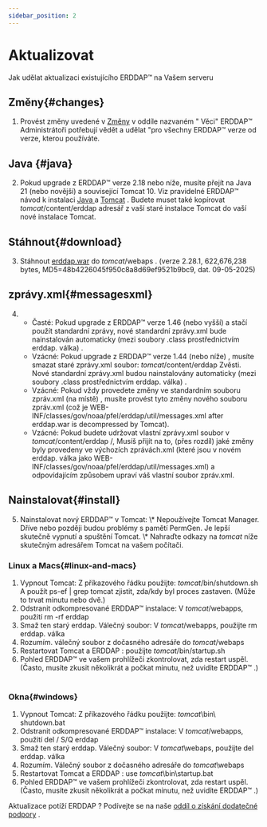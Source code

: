 ```yaml
---
sidebar_position: 2
---
```

# Aktualizovat
Jak udělat aktualizaci existujícího ERDDAP™ na Vašem serveru

## Změny{#changes} 
1. Provést změny uvedené v [Změny](/changes) v oddíle nazvaném " Věci" ERDDAP™ Administrátoři potřebují vědět a udělat "pro všechny ERDDAP™ verze od verze, kterou používáte.
     
##  Java  {#java} 
2. Pokud upgrade z ERDDAP™ verze 2.18 nebo níže, musíte přejít na Java 21 (nebo novější) a související Tomcat 10. Viz pravidelné ERDDAP™ návod k instalaci [ Java ](/docs/server-admin/deploy-install#java) a [Tomcat](/docs/server-admin/deploy-install#tomcat) . Budete muset také kopírovat _tomcat_/content/erddap adresář z vaší staré instalace Tomcat do vaší nové instalace Tomcat.

## Stáhnout{#download} 
3. Stáhnout [erddap.war](https://github.com/ERDDAP/erddap/releases/download/v2.28.1/erddap.war) do _tomcat_/webaps .
     (verze 2.28.1, 622,676,238 bytes, MD5=48b4226045f950c8a8d69ef9521b9bc9, dat. 09-05-2025) 
     
## zprávy.xml{#messagesxml} 
4. 
    * Časté: Pokud upgrade z ERDDAP™ verze 1.46 (nebo vyšší) a stačí použít standardní zprávy, nové standardní zprávy.xml bude nainstalován automaticky (mezi soubory .class prostřednictvím erddap. válka) .
         
    * Vzácné: Pokud upgrade z ERDDAP™ verze 1.44 (nebo níže) ,
musíte smazat staré zprávy.xml soubor:
         _tomcat_/content/erddap Zvěsti.
Nové standardní zprávy.xml budou nainstalovány automaticky (mezi soubory .class prostřednictvím erddap. válka) .
         
    * Vzácné: Pokud vždy provedete změny ve standardním souboru zpráv.xml (na místě) ,
musíte provést tyto změny nového souboru zpráv.xml (což je
WEB-INF/classes/gov/noaa/pfel/erddap/util/messages.xml after erddap.war is decompressed by Tomcat).
         
    * Vzácné: Pokud budete udržovat vlastní zprávy.xml soubor v _tomcat_/content/erddap /,
Musíš přijít na to, (přes rozdíl) jaké změny byly provedeny ve výchozích zprávách.xml (které jsou v novém erddap. válka jako
WEB-INF/classes/gov/noaa/pfel/erddap/util/messages.xml) a odpovídajícím způsobem upraví váš vlastní soubor zpráv.xml.
         
## Nainstalovat{#install} 
5. Nainstalovat nový ERDDAP™ v Tomcat:
\\* Nepoužívejte Tomcat Manager. Dříve nebo později budou problémy s pamětí PermGen. Je lepší skutečně vypnutí a spuštění Tomcat.
\\* Nahraďte odkazy na _tomcat_ níže skutečným adresářem Tomcat na vašem počítači.
     
### Linux a Macs{#linux-and-macs} 
1. Vypnout Tomcat: Z příkazového řádku použijte: _tomcat_/bin/shutdown.sh
A použít ps-ef | grep tomcat zjistit, zda/kdy byl proces zastaven. (Může to trvat minutu nebo dvě.) 
2. Odstranit odkompresované ERDDAP™ instalace: V _tomcat_/webapps, použití
rm -rf erddap
3. Smaž ten starý erddap. Válečný soubor: V _tomcat_/webapps, použijte rm erddap. válka
4. Rozumím. válečný soubor z dočasného adresáře do _tomcat_/webaps
5. Restartovat Tomcat a ERDDAP : použijte _tomcat_/bin/startup.sh
6. Pohled ERDDAP™ ve vašem prohlížeči zkontrolovat, zda restart uspěl.
     (Často, musíte zkusit několikrát a počkat minutu, než uvidíte ERDDAP™ .)   
             
### Okna{#windows} 
1. Vypnout Tomcat: Z příkazového řádku použijte: _tomcat_\\bin\\ shutdown.bat 
2. Odstranit odkompresované ERDDAP™ instalace: V _tomcat_/webapps, použití
del / S/Q erddap
3. Smaž ten starý erddap. Válečný soubor: V _tomcat_\\webaps, použijte del erddap. válka
4. Rozumím. Válečný soubor z dočasného adresáře do _tomcat_\\webaps
5. Restartovat Tomcat a ERDDAP : use _tomcat_\\bin\\startup.bat
6. Pohled ERDDAP™ ve vašem prohlížeči zkontrolovat, zda restart uspěl.
     (Často, musíte zkusit několikrát a počkat minutu, než uvidíte ERDDAP™ .) 

Aktualizace potíží ERDDAP ? Podívejte se na naše [oddíl o získání dodatečné podpory](/docs/intro#support) .
